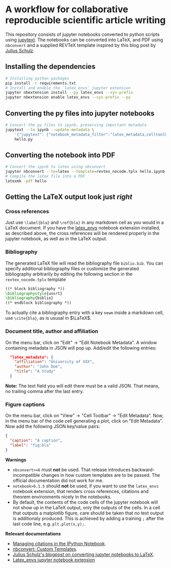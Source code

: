 # A workflow for collaborative reproducible scientific article writing
This repository consists of jupyter notebooks
converted to python scripts using
[jupytext](https://jupytext.readthedocs.io/en/latest/install.html).  The
notebooks can be converted into LaTeX, and PDF using `nbconvert` and a supplied
REVTeX template inspired by this blog post by [Julius
Schulz](http://blog.juliusschulz.de/blog/ultimate-ipython-notebook).

## Installing the dependencies
```bash
# Installing python packages
pip install -r requirements.txt
# Install and enable the `latex_envs` jupyter extension
jupyter nbextension install --py latex_envs --sys-prefix
jupyter nbextension enable latex_envs --sys-prefix --py
```

## Converting the py files into jupyter notebooks
```bash
# Convert the py files to ipynb, preserving important metadata
jupytext --to ipynb --update-metadata \
    '{"jupytext": {"notebook_metadata_filter":"latex_metadata,celltoolbar", "cell_metadata_filter":"caption,label"}}'\
    hello.py
```

## Converting the notebook into PDF
```bash
# Convert the ipynb to latex using nbconvert
jupyter nbconvert --to=latex --template=revtex_nocode.tplx hello.ipynb
# Compile the latex file into a PDF
latexmk -pdf hello
```

## Getting the LaTeX output look just *right*
### Cross references
Just use `\label{bla}` and `\ref{bla}` in any markdown cell as you would in a
LaTeX document. If you have the [latex_envs](https://rawgit.com/jfbercher/jupyter_latex_envs/master/src/latex_envs/static/doc/latex_env_doc.html)
notebook extension installed, as described above, the cross references will be rendered properly in the jupyter
notebook, as well as in the LaTeX output.

### Bibliography
The generated LaTeX file will read the bibliography file `biblio.bib`. You can
specify additional bibliography files or customize the generated bibliography arbitrarily by editing the following section in the `revtex_nocode.tplx` template
```tex
((* block bibliography *))
\bibliographystyle{unsrt}
\bibliography{biblio}
((* endblock bibliography *))
```

To actually cite a bibliography entry with a key `newm` inside a markdown cell, use `\cite{bla}`, as is ususal in $\LaTeX$.

### Document title, author and affiliation
On the menu bar, click on "Edit" -> "Edit Notebook Metadata". A window containing metadata in JSON will pop up. Add/edit the following entries:
```json
  "latex_metadata": {
    "affiliation": "University of XXX",
    "author": "John Doe",
    "title": "A Study"
  }
```
**Note:** The text field you will edit there must be a valid JSON. That means, no trailing comma after the last entry.

### Figure captions
On the menu bar, click on "View" -> "Cell Toolbar" -> "Edit Metadata". Now, in
the menu bar of the code cell generating a plot, click on "Edit Metadata". Now add the following JSON key/value pairs:
```json
{
  "caption": "A caption",
  "label": "fig:bla"
}
```

**Warnings**

* `nbconvert>=6` must **not** be used. That release introduces backward-incompatible changes in how custom templates
are to be passed. The official documentation did not work for me.
* `notebook>6.1.5` should **not** be used, if you want to use the `latex_envs`
  notebook extension, that renders cross references, citations and theorem
  environments nicely in the notebooks.
* By default, the contents of the code cells of the jupyter notebook will not
  show up in the LaTeX output, only the outputs of the cells. In a cell that
  outputs a matplotlib figure, care should be taken that no text output is additionaly
  produced. This is achieved by adding a training `;` after the last code line, e.g. `plt.plot(x,y);`.


**Relevant documentations**

* [Managing citations in the IPython Notebook](https://nbviewer.jupyter.org/github/jupyter/nbconvert-examples/blob/master/citations/Tutorial.ipynb).
* [nbconvert: Custom Templates](https://nbconvert.readthedocs.io/en/5.6.1/customizing.html#Custom-Templates).
* [Julius Schulz's blogpost on converting jupyter notebooks to LaTeX](http://blog.juliusschulz.de/blog/ultimate-ipython-notebook).
* [Latex_envs jupyter notebook extension](https://rawgit.com/jfbercher/jupyter_latex_envs/master/src/latex_envs/static/doc/latex_env_doc.html)
